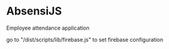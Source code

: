 # AbsensiJS

Employee attendance application

go to "/dist/scripts/lib/firebase.js" to set firebase configuration
